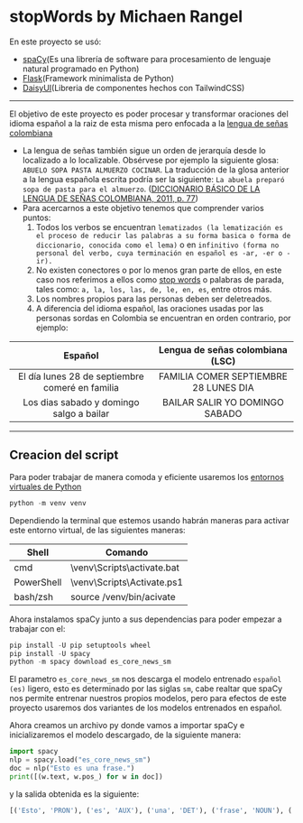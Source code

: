 # stopWords by Michaen Rangel
En este proyecto se usó:
* [spaCy](https://spacy.io/)(Es una librería de software para procesamiento de lenguaje natural programado en Python)
* [Flask](https://flask.palletsprojects.com/en/3.0.x/)(Framework minimalista de Python)
* [DaisyUI](https://daisyui.com/)(Libreria de componentes hechos con TailwindCSS) 
---
El objetivo de este proyecto es poder procesar y transformar oraciones del idioma español a la raiz de esta misma pero enfocada a la [lengua de señas colombiana](https://es.wikipedia.org/wiki/Lengua_de_se%C3%B1as_colombiana)
* La lengua de señas también sigue un orden de jerarquía desde lo localizado a lo localizable. Obsérvese por ejemplo la siguiente glosa: `ABUELO SOPA PASTA ALMUERZO COCINAR`. La traducción de la glosa anterior a la lengua española escrita podría ser la siguiente: `La abuela preparó sopa de pasta para el almuerzo`. ([DICCIONARIO BÁSICO DE LA LENGUA DE SEÑAS COLOMBIANA, 2011, p. 77](https://lenguasdecolombia.caroycuervo.gov.co/ICCadmin/ICC/documentos/Diccionario_lenguaje_de_se%C3%B1as_PT1.pdf))
* Para acercarnos a este objetivo tenemos que comprender varios puntos:
  1. Todos los verbos se encuentran `lematizados (la lematización es el proceso de reducir las palabras a su forma basica o forma de diccionario, conocida como el lema)` o en `infinitivo (forma no personal del verbo, cuya terminación en español es -ar, -er o -ir).`
  2. No existen conectores o por lo menos gran parte de ellos, en este caso nos referimos a ellos como [stop words](https://roincrease.net/roiwiki/stop-words/) o palabras de parada, tales como: `a, la, los, las, de, le, en, es`, entre otros más.
  3. Los nombres propios para las personas deben ser deletreados.
  4. A diferencia del idioma español, las oraciones usadas por las personas sordas en Colombia se encuentran en orden contrario, por ejemplo:
     
| Español  | Lengua de señas colombiana (LSC) |
| :-------------: | :-------------: |
| El día lunes 28 de septiembre comeré en familia | FAMILIA COMER SEPTIEMBRE 28 LUNES DIA |
| Los dias sabado y domingo salgo a bailar  | BAILAR SALIR YO DOMINGO SABADO  |
---
## Creacion del script
Para poder trabajar de manera comoda y eficiente usaremos los [entornos virtuales de Python](https://docs.python.org/es/3/library/venv.html)
```python
python -m venv venv
```
Dependiendo la terminal que estemos usando habrán maneras para activar este entorno virtual, de las siguientes maneras:

| Shell | Comando |
|---|---|
| cmd | \venv\Scripts\activate.bat |
| PowerShell | \venv\Scripts\Activate.ps1 |
| bash/zsh | source /venv/bin/acivate |

Ahora instalamos spaCy junto a sus dependencias para poder empezar a trabajar con el:
```python
pip install -U pip setuptools wheel
pip install -U spacy
python -m spacy download es_core_news_sm
```
El parametro `es_core_news_sm` nos descarga el modelo entrenado `español (es)` ligero, esto es determinado por las siglas `sm`, cabe realtar que spaCy nos permite entrenar nuestros propios modelos, pero para efectos de este proyecto usaremos dos variantes de los modelos entrenados en español.

Ahora creamos un archivo py donde vamos a importar spaCy e inicializaremos el modelo descargado, de la siguiente manera:
```python
import spacy
nlp = spacy.load("es_core_news_sm")
doc = nlp("Esto es una frase.")
print([(w.text, w.pos_) for w in doc])
```
y la salida obtenida es la siguiente:
```python
[('Esto', 'PRON'), ('es', 'AUX'), ('una', 'DET'), ('frase', 'NOUN'), ('.', 'PUNCT')]
```
